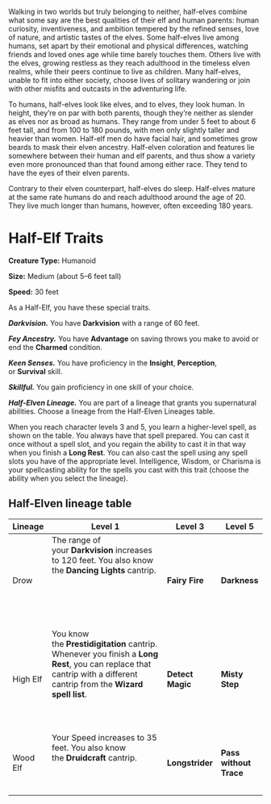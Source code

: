 Walking in two worlds but truly belonging to neither, half-elves combine what some say are the best qualities of their elf and human parents: human curiosity, inventiveness, and ambition tempered by the refined senses, love of nature, and artistic tastes of the elves. Some half-elves live among humans, set apart by their emotional and physical differences, watching friends and loved ones age while time barely touches them. Others live with the elves, growing restless as they reach adulthood in the timeless elven realms, while their peers continue to live as children. Many half-elves, unable to fit into either society, choose lives of solitary wandering or join with other misfits and outcasts in the adventuring life.

To humans, half-elves look like elves, and to elves, they look human. In height, they’re on par with both parents, though they’re neither as slender as elves nor as broad as humans. They range from under 5 feet to about 6 feet tall, and from 100 to 180 pounds, with men only slightly taller and heavier than women. Half-elf men do have facial hair, and sometimes grow beards to mask their elven ancestry. Half-elven coloration and features lie somewhere between their human and elf parents, and thus show a variety even more pronounced than that found among either race. They tend to have the eyes of their elven parents.

Contrary to their elven counterpart, half-elves do sleep. Half-elves mature at the same rate humans do and reach adulthood around the age of 20. They live much longer than humans, however, often exceeding 180 years.

# Half-Elf Traits

**Creature Type:** Humanoid

**Size:** Medium (about 5–6 feet tall) 

**Speed:** 30 feet

As a Half-Elf, you have these special traits.

**_Darkvision._** You have **Darkvision** with a range of 60 feet.

**_Fey Ancestry._** You have **Advantage** on saving throws you make to avoid or end the **Charmed** condition.

**_Keen Senses._** You have proficiency in the **Insight**, **Perception**, or **Survival** skill.

**_Skillful._** You gain proficiency in one skill of your choice.

**_Half-Elven Lineage._** You are part of a lineage that grants you supernatural abilities. Choose a lineage from the Half-Elven Lineages table.

When you reach character levels 3 and 5, you learn a higher-level spell, as shown on the table. You always have that spell prepared. You can cast it once without a spell slot, and you regain the ability to cast it in that way when you finish a **Long Rest**. You can also cast the spell using any spell slots you have of the appropriate level. Intelligence, Wisdom, or Charisma is your spellcasting ability for the spells you cast with this trait (choose the ability when you select the lineage).

## Half-Elven lineage table

| Lineage  | Level 1                                                                                                                                                                               | Level 3          | Level 5                |
| -------- | ------------------------------------------------------------------------------------------------------------------------------------------------------------------------------------- | ---------------- | ---------------------- |
| Drow     | The range of your **Darkvision** increases to 120 feet. You also know the **Dancing Lights** cantrip.<br><br><br><br><br><br>                                                         | **Fairy Fire**   | **Darkness**           |
| High Elf | You know the **Prestidigitation** cantrip. Whenever you finish a **Long Rest**, you can replace that cantrip with a different cantrip from the **Wizard spell list**.<br><br><br><br> | **Detect Magic** | **Misty Step**         |
| Wood Elf | Your Speed increases to 35 feet. You also know the **Druidcraft** cantrip.<br><br><br><br>                                                                                            | **Longstrider**  | **Pass without Trace** |

